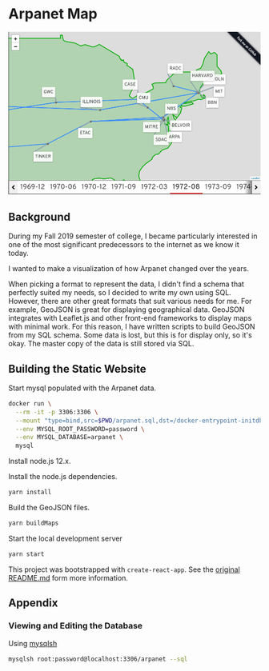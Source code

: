 # Arpanet Map

![](docs/screenshot.png)

## Background

During my Fall 2019 semester of college, I became particularly interested in
one of the most significant predecessors to the internet as we know it today.

I wanted to make a visualization of how Arpanet changed over the years.

When picking a format to represent the data, I didn't find a schema that
perfectly suited my needs, so I decided to write my own using SQL. However,
there are other great formats that suit various needs for me. For example,
GeoJSON is great for displaying geographical data. GeoJSON integrates with
Leaflet.js and other front-end frameworks to display maps with minimal work.
For this reason, I have written scripts to build GeoJSON from my SQL schema.
Some data is lost, but this is for display only, so it's okay. The master copy
of the data is still stored via SQL.

## Building the Static Website

Start mysql populated with the Arpanet data.

```bash
docker run \
  --rm -it -p 3306:3306 \
  --mount "type=bind,src=$PWD/arpanet.sql,dst=/docker-entrypoint-initdb.d/arpanet.sql" \
  --env MYSQL_ROOT_PASSWORD=password \
  --env MYSQL_DATABASE=arpanet \
  mysql
```

Install node.js 12.x.

Install the node.js dependencies.

```bash
yarn install
```

Build the GeoJSON files.

```bash
yarn buildMaps
```

Start the local development server

```bash
yarn start
```

This project was bootstrapped with `create-react-app`. See the [original README.md](docs/create_react_app.md) form more information.

## Appendix

### Viewing and Editing the Database

Using [mysqlsh][mysqlsh]

```bash
mysqlsh root:password@localhost:3306/arpanet --sql
```

[mysqlsh]: https://dev.mysql.com/doc/mysql-shell/en/mysqlsh.html
